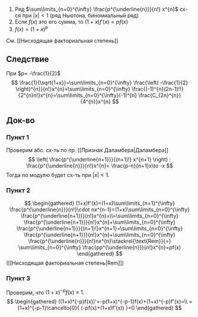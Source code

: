 1. Ряд $\sum\limits_{n=0}^{\infty} \frac{p^{\underline{n}}}{n!} x^{n}$ сх-ся при $|x|<1$ (ряд Ньютона, биномиальный ряд)
2. Если $f(x)$ это его сумма, то $(1+x)f'(x)=pf(x)$
3. $f(x)=(1+x)^{p}$

См. [[Нисходящая факториальная степень]]
## Следствие

При $p= -\frac{1}{2}$
$$
\frac{1}{\sqrt{1+x}}=\sum\limits_{n=0}^{\infty} \frac{\left( -\frac{1}{2} \right)^{n}}{n!}x^{n}=\sum\limits_{n=0}^{\infty} \frac{(-1)^{n}(2n-1)!!}{2^{n}n!}x^{n}=\sum\limits_{n=0}^{\infty}(-1)^{n} \frac{C_{2n}^{n}}{4^{n}}x^{n}
$$
## Док-во
### Пункт 1

Проверим абс. сх-ть по пр. [[Признак Даламбера|Даламбера]] 
$$
\left( \frac{p^{\underline{n+1}}}{(n+1)!} x^{n+1} \right) : \frac{p^{\underline{n}}}{n!}x^{n}= \frac{p-n}{n+1}x\to -x
$$
Тогда по модулю будет сх-ть при $|x|<1$.
### Пункт 2

$$
\begin{gathered}
(1+x)f'(x)=(1+x)\sum\limits_{n=1}^{\infty} \frac{p^{\underline{n}}}{n!}\cdot nx^{n-1}=(1+x)\sum\limits_{n=0}^{\infty} \frac{p^{\underline{n+1}}}{n!}x^{n}=\\=\sum\limits_{n=0}^{\infty} \frac{p^{\underline{n+1}}}{n!}x^{n}+\sum\limits_{n=0}^{\infty} \frac{p^{\underline{n+1}}}{(n+1)!}x^{n+1}=\sum\limits_{n=0}^{\infty} \frac{p^{\underline{n+1}}}{n!}x^{n}+\sum\limits_{n=0}^{\infty} \frac{p^{\underline{n}}}{n!}nx^{n}\stackrel{\text{Rem}}{=} \sum\limits_{n=0}^{\infty} \frac{pp^{\underline{n}}}{n!}x^{n}=pf(x)
\end{gathered}
$$
([[Нисходящая факториальная степень|Rem]])
### Пункт 3

Проверим, что $(1+x)^{-p}f(x)\equiv 1$. 
$$
\begin{gathered}
((1+x)^{-p}f(x))'=-p(1+x)^{-p-1}f(x)+(1+x)^{-p}f'(x)=\\
=(1+x)^{-p-1}\cancelto{0}{ (-pf(x)+(1+x)f'(x)) }=0
\end{gathered}
$$
